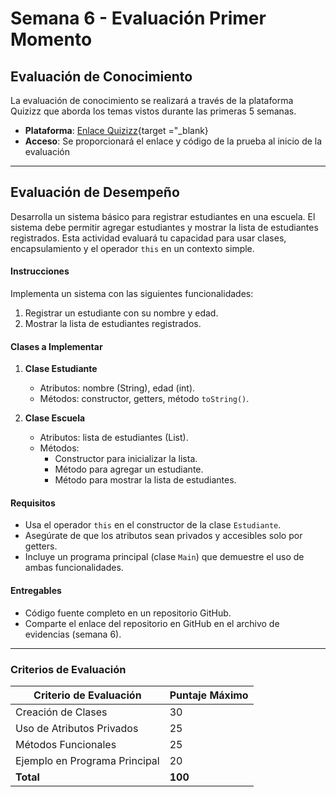 # Semana 6 - Evaluación Primer Momento

## **Evaluación de Conocimiento**
La evaluación de conocimiento se realizará a través de la plataforma Quizizz que aborda los temas vistos durante las primeras 5 semanas.

- **Plataforma**: [Enlace Quizizz](https://quizizz.com/join){target ="_blank}
- **Acceso**: Se proporcionará el enlace y código de la prueba al inicio de la evaluación

---
## **Evaluación de Desempeño**

Desarrolla un sistema básico para registrar estudiantes en una escuela. El sistema debe permitir agregar estudiantes y mostrar la lista de estudiantes registrados. Esta actividad evaluará tu capacidad para usar clases, encapsulamiento y el operador `this` en un contexto simple.

#### Instrucciones 
Implementa un sistema con las siguientes funcionalidades:

1. Registrar un estudiante con su nombre y edad.
2. Mostrar la lista de estudiantes registrados.

#### Clases a Implementar
1. **Clase Estudiante**
   - Atributos: nombre (String), edad (int).
   - Métodos: constructor, getters, método `toString()`.

2. **Clase Escuela**
   - Atributos: lista de estudiantes (List<Estudiante>).
   - Métodos:
     - Constructor para inicializar la lista.
     - Método para agregar un estudiante.
     - Método para mostrar la lista de estudiantes.

#### Requisitos
- Usa el operador `this` en el constructor de la clase `Estudiante`.
- Asegúrate de que los atributos sean privados y accesibles solo por getters.
- Incluye un programa principal (clase `Main`) que demuestre el uso de ambas funcionalidades.

#### Entregables
- Código fuente completo en un repositorio GitHub.
- Comparte el enlace del repositorio en GitHub en el archivo de evidencias (semana 6).

---

### Criterios de Evaluación

| **Criterio de Evaluación**       | **Puntaje Máximo** |
|----------------------------------|--------------------|
| Creación de Clases               | 30                 |
| Uso de Atributos Privados        | 25                 |
| Métodos Funcionales              | 25                 |
| Ejemplo en Programa Principal    | 20                 |
| **Total**                        | **100**            |

